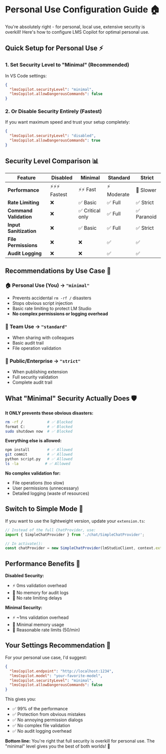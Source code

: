 # Personal Use Configuration Guide 🏠

You're absolutely right - for personal, local use, extensive security is overkill! Here's how to configure LMS Copilot for optimal personal use.

## Quick Setup for Personal Use ⚡

### 1. Set Security Level to "Minimal" (Recommended)
In VS Code settings:
```json
{
  "lmsCopilot.securityLevel": "minimal",
  "lmsCopilot.allowDangerousCommands": false
}
```

### 2. Or Disable Security Entirely (Fastest)
If you want maximum speed and trust your setup completely:
```json
{
  "lmsCopilot.securityLevel": "disabled",
  "lmsCopilot.allowDangerousCommands": true
}
```

## Security Level Comparison 📊

| Feature | Disabled | Minimal | Standard | Strict |
|---------|----------|---------|----------|--------|
| **Performance** | ⚡⚡⚡ Fastest | ⚡⚡ Fast | ⚡ Moderate | 🐌 Slower |
| **Rate Limiting** | ❌ | ✅ Basic | ✅ Full | ✅ Strict |
| **Command Validation** | ❌ | ✅ Critical only | ✅ Full | ✅ Paranoid |
| **Input Sanitization** | ❌ | ✅ Basic | ✅ Full | ✅ Strict |
| **File Permissions** | ❌ | ❌ | ✅ | ✅ |
| **Audit Logging** | ❌ | ❌ | ✅ | ✅ |

## Recommendations by Use Case 🎯

### 🏠 **Personal Use (You)** → `"minimal"`
- Prevents accidental `rm -rf /` disasters
- Stops obvious script injection 
- Basic rate limiting to protect LM Studio
- **No complex permissions or logging overhead**

### 👥 **Team Use** → `"standard"`
- When sharing with colleagues
- Basic audit trail
- File operation validation

### 🏢 **Public/Enterprise** → `"strict"`
- When publishing extension
- Full security validation
- Complete audit trail

## What "Minimal" Security Actually Does 🛡️

**It ONLY prevents these obvious disasters:**
```bash
rm -rf /           # ✅ Blocked
format C:          # ✅ Blocked  
sudo shutdown now  # ✅ Blocked
```

**Everything else is allowed:**
```bash
npm install        # ✅ Allowed
git commit         # ✅ Allowed
python script.py   # ✅ Allowed
ls -la            # ✅ Allowed
```

**No complex validation for:**
- File operations (too slow)
- User permissions (unnecessary)
- Detailed logging (waste of resources)

## Switch to Simple Mode 🔄

If you want to use the lightweight version, update your `extension.ts`:

```typescript
// Instead of the full ChatProvider, use:
import { SimpleChatProvider } from './chat/SimpleChatProvider';

// In activate():
const chatProvider = new SimpleChatProvider(lmStudioClient, context.extensionUri);
```

## Performance Benefits 🚀

**Disabled Security:**
- ⚡ 0ms validation overhead
- 💾 No memory for audit logs
- 🔄 No rate limiting delays

**Minimal Security:**
- ⚡ ~1ms validation overhead
- 💾 Minimal memory usage
- 🔄 Reasonable rate limits (50/min)

## Your Settings Recommendation 🎯

For your personal use case, I'd suggest:

```json
{
  "lmsCopilot.endpoint": "http://localhost:1234",
  "lmsCopilot.model": "your-favorite-model",
  "lmsCopilot.securityLevel": "minimal",
  "lmsCopilot.allowDangerousCommands": false
}
```

This gives you:
- ✅ 99% of the performance
- ✅ Protection from obvious mistakes  
- ✅ No annoying permission dialogs
- ✅ No complex file validation
- ✅ No audit logging overhead

**Bottom line:** You're right that full security is overkill for personal use. The "minimal" level gives you the best of both worlds! 🎯
